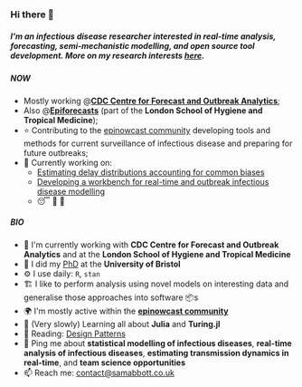 ### Hi there 👋

##### I'm an infectious disease researcher interested in real-time analysis, forecasting, semi-mechanistic modelling, and open source tool development. More on my research interests [here](https://samabbott.co.uk/research).

##### NOW

- Mostly working @[**CDC Centre for Forecast and Outbreak Analytics**](https://www.cdc.gov/forecast-outbreak-analytics/index.html);
- Also @[**Epiforecasts**](https://github.com/epiforecasts/) (part of the **London School of Hygiene and Tropical Medicine**); 
- ⭐ Contributing to the [epinowcast community](https://epinowcast.org) developing tools and methods for current surveillance of infectious disease and preparing for future outbreaks;
- 🧻 Currently working on:
    - [Estimating delay distributions accounting for common biases](https://github.com/parksw3/epidist-paper)
    - [Developing a workbench for real-time and outbreak infectious disease modelling](https://package.epinowcast.org/articles/model)
    - 😴 🔌 🐑

##### BIO

- 🏢 I'm currently working with **CDC Centre for Forecast and Outbreak Analytics** and at the **London School of Hygiene and Tropical Medicine**
- 📜 I did my [PhD](https://github.com/seabbs/thesis) at the **University of Bristol**
- ⚙️ I use daily: `R`, `stan`
- 🏗️ I like to perform analysis using novel models on interesting data and generalise those approaches into software 📦s 
- 🌍 I'm mostly active within the [**epinowcast community**](https://epinowcast.org)
- 🌱 (Very slowly) Learning all about **Julia** and **Turing.jl**
- 📘 Reading: [Design Patterns](https://www.amazon.co.uk/Design-patterns-elements-reusable-object-oriented/dp/0201633612)
- 💬 Ping me about **statistical modelling of infectious diseases**, **real-time analysis of infectious diseases**, **estimating transmission dynamics in real-time**, and **team science opportunities**
- 📫 Reach me: [contact@samabbott.co.uk](contact@samabbott.co.uk)
